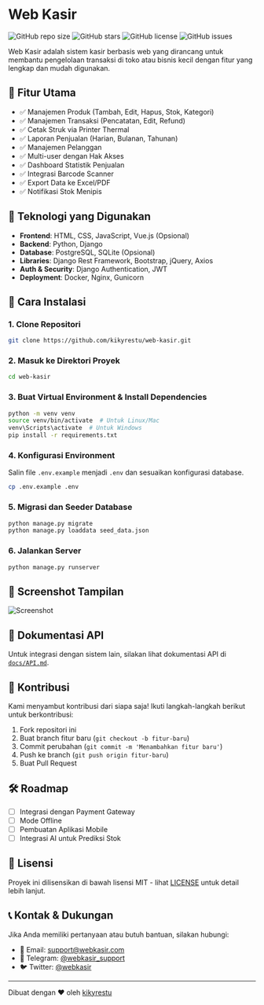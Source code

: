 # Web Kasir

![GitHub repo size](https://img.shields.io/github/repo-size/kikyrestu/web-kasir)
![GitHub stars](https://img.shields.io/github/stars/kikyrestu/web-kasir?style=social)
![GitHub license](https://img.shields.io/github/license/kikyrestu/web-kasir)
![GitHub issues](https://img.shields.io/github/issues/kikyrestu/web-kasir)

Web Kasir adalah sistem kasir berbasis web yang dirancang untuk membantu pengelolaan transaksi di toko atau bisnis kecil dengan fitur yang lengkap dan mudah digunakan.

## 🎯 Fitur Utama
- ✅ Manajemen Produk (Tambah, Edit, Hapus, Stok, Kategori)
- ✅ Manajemen Transaksi (Pencatatan, Edit, Refund)
- ✅ Cetak Struk via Printer Thermal
- ✅ Laporan Penjualan (Harian, Bulanan, Tahunan)
- ✅ Manajemen Pelanggan
- ✅ Multi-user dengan Hak Akses
- ✅ Dashboard Statistik Penjualan
- ✅ Integrasi Barcode Scanner
- ✅ Export Data ke Excel/PDF
- ✅ Notifikasi Stok Menipis

## 📌 Teknologi yang Digunakan
- **Frontend**: HTML, CSS, JavaScript, Vue.js (Opsional)
- **Backend**: Python, Django
- **Database**: PostgreSQL, SQLite (Opsional)
- **Libraries**: Django Rest Framework, Bootstrap, jQuery, Axios
- **Auth & Security**: Django Authentication, JWT
- **Deployment**: Docker, Nginx, Gunicorn

## 🔧 Cara Instalasi

### 1. Clone Repositori
   ```sh
   git clone https://github.com/kikyrestu/web-kasir.git
   ```
### 2. Masuk ke Direktori Proyek
   ```sh
   cd web-kasir
   ```
### 3. Buat Virtual Environment & Install Dependencies
   ```sh
   python -m venv venv
   source venv/bin/activate  # Untuk Linux/Mac
   venv\Scripts\activate  # Untuk Windows
   pip install -r requirements.txt
   ```
### 4. Konfigurasi Environment
   Salin file `.env.example` menjadi `.env` dan sesuaikan konfigurasi database.
   ```sh
   cp .env.example .env
   ```
### 5. Migrasi dan Seeder Database
   ```sh
   python manage.py migrate
   python manage.py loaddata seed_data.json
   ```
### 6. Jalankan Server
   ```sh
   python manage.py runserver
   ```

## 📸 Screenshot Tampilan
![Screenshot](https://via.placeholder.com/800x400?text=Screenshot+Web+Kasir)

## 📜 Dokumentasi API
Untuk integrasi dengan sistem lain, silakan lihat dokumentasi API di [`docs/API.md`](docs/API.md).

## 🤝 Kontribusi
Kami menyambut kontribusi dari siapa saja! Ikuti langkah-langkah berikut untuk berkontribusi:

1. Fork repositori ini
2. Buat branch fitur baru (`git checkout -b fitur-baru`)
3. Commit perubahan (`git commit -m 'Menambahkan fitur baru'`)
4. Push ke branch (`git push origin fitur-baru`)
5. Buat Pull Request

## 🛠 Roadmap
- [ ] Integrasi dengan Payment Gateway
- [ ] Mode Offline
- [ ] Pembuatan Aplikasi Mobile
- [ ] Integrasi AI untuk Prediksi Stok

## 📄 Lisensi
Proyek ini dilisensikan di bawah lisensi MIT - lihat [LICENSE](LICENSE) untuk detail lebih lanjut.

## 📞 Kontak & Dukungan
Jika Anda memiliki pertanyaan atau butuh bantuan, silakan hubungi:
- 📧 Email: support@webkasir.com
- 💬 Telegram: [@webkasir_support](https://t.me/webkasir_support)
- 🐦 Twitter: [@webkasir](https://twitter.com/webkasir)

---
Dibuat dengan ❤️ oleh [kikyrestu](https://github.com/kikyrestu)

